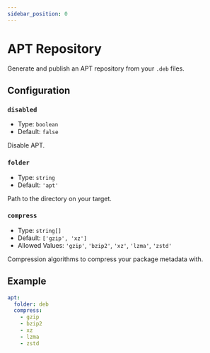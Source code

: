 ```yaml
---
sidebar_position: 0
---
```


# APT Repository

Generate and publish an APT repository from your `.deb` files.

## Configuration

### `disabled`

- Type: `boolean`
- Default: `false`

Disable APT.

### `folder`

- Type: `string`
- Default: `'apt'`

Path to the directory on your target.

### `compress`

- Type: `string[]`
- Default: `['gzip', 'xz']`
- Allowed Values: `'gzip'`, `'bzip2'`, `'xz'`, `'lzma'`, `'zstd'`

Compression algorithms to compress your package metadata with.

## Example

```yaml
apt:
  folder: deb
  compress:
    - gzip
    - bzip2
    - xz
    - lzma
    - zstd
```

